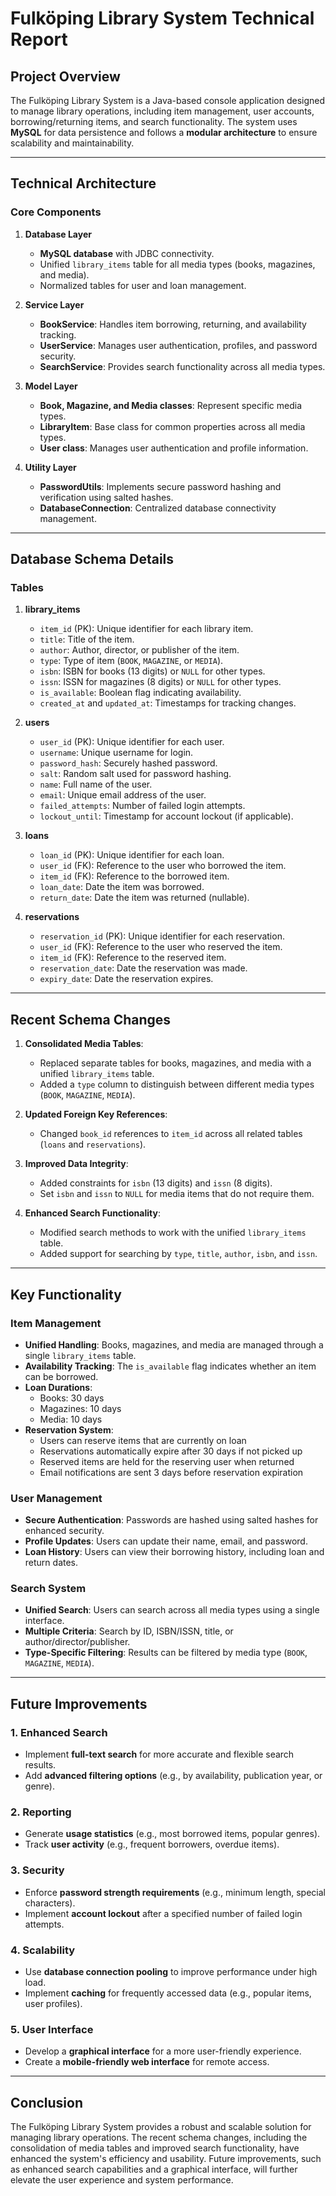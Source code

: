 # **Fulköping Library System Technical Report**

## **Project Overview**
The Fulköping Library System is a Java-based console application designed to manage library operations, including item management, user accounts, borrowing/returning items, and search functionality. The system uses **MySQL** for data persistence and follows a **modular architecture** to ensure scalability and maintainability.

---

## **Technical Architecture**

### **Core Components**
1. **Database Layer**
   - **MySQL database** with JDBC connectivity.
   - Unified `library_items` table for all media types (books, magazines, and media).
   - Normalized tables for user and loan management.

2. **Service Layer**
   - **BookService**: Handles item borrowing, returning, and availability tracking.
   - **UserService**: Manages user authentication, profiles, and password security.
   - **SearchService**: Provides search functionality across all media types.

3. **Model Layer**
   - **Book, Magazine, and Media classes**: Represent specific media types.
   - **LibraryItem**: Base class for common properties across all media types.
   - **User class**: Manages user authentication and profile information.

4. **Utility Layer**
   - **PasswordUtils**: Implements secure password hashing and verification using salted hashes.
   - **DatabaseConnection**: Centralized database connectivity management.

---

## **Database Schema Details**

### **Tables**
1. **library_items**
   - `item_id` (PK): Unique identifier for each library item.
   - `title`: Title of the item.
   - `author`: Author, director, or publisher of the item.
   - `type`: Type of item (`BOOK`, `MAGAZINE`, or `MEDIA`).
   - `isbn`: ISBN for books (13 digits) or `NULL` for other types.
   - `issn`: ISSN for magazines (8 digits) or `NULL` for other types.
   - `is_available`: Boolean flag indicating availability.
   - `created_at` and `updated_at`: Timestamps for tracking changes.

2. **users**
   - `user_id` (PK): Unique identifier for each user.
   - `username`: Unique username for login.
   - `password_hash`: Securely hashed password.
   - `salt`: Random salt used for password hashing.
   - `name`: Full name of the user.
   - `email`: Unique email address of the user.
   - `failed_attempts`: Number of failed login attempts.
   - `lockout_until`: Timestamp for account lockout (if applicable).

3. **loans**
   - `loan_id` (PK): Unique identifier for each loan.
   - `user_id` (FK): Reference to the user who borrowed the item.
   - `item_id` (FK): Reference to the borrowed item.
   - `loan_date`: Date the item was borrowed.
   - `return_date`: Date the item was returned (nullable).

4. **reservations**
   - `reservation_id` (PK): Unique identifier for each reservation.
   - `user_id` (FK): Reference to the user who reserved the item.
   - `item_id` (FK): Reference to the reserved item.
   - `reservation_date`: Date the reservation was made.
   - `expiry_date`: Date the reservation expires.

---

## **Recent Schema Changes**
1. **Consolidated Media Tables**:
   - Replaced separate tables for books, magazines, and media with a unified `library_items` table.
   - Added a `type` column to distinguish between different media types (`BOOK`, `MAGAZINE`, `MEDIA`).

2. **Updated Foreign Key References**:
   - Changed `book_id` references to `item_id` across all related tables (`loans` and `reservations`).

3. **Improved Data Integrity**:
   - Added constraints for `isbn` (13 digits) and `issn` (8 digits).
   - Set `isbn` and `issn` to `NULL` for media items that do not require them.

4. **Enhanced Search Functionality**:
   - Modified search methods to work with the unified `library_items` table.
   - Added support for searching by `type`, `title`, `author`, `isbn`, and `issn`.

---

## **Key Functionality**

### **Item Management**
- **Unified Handling**: Books, magazines, and media are managed through a single `library_items` table.
- **Availability Tracking**: The `is_available` flag indicates whether an item can be borrowed.
- **Loan Durations**:
  - Books: 30 days
  - Magazines: 10 days
  - Media: 10 days
- **Reservation System**:
  - Users can reserve items that are currently on loan
  - Reservations automatically expire after 30 days if not picked up
  - Reserved items are held for the reserving user when returned
  - Email notifications are sent 3 days before reservation expiration

### **User Management**
- **Secure Authentication**: Passwords are hashed using salted hashes for enhanced security.
- **Profile Updates**: Users can update their name, email, and password.
- **Loan History**: Users can view their borrowing history, including loan and return dates.

### **Search System**
- **Unified Search**: Users can search across all media types using a single interface.
- **Multiple Criteria**: Search by ID, ISBN/ISSN, title, or author/director/publisher.
- **Type-Specific Filtering**: Results can be filtered by media type (`BOOK`, `MAGAZINE`, `MEDIA`).

---

## **Future Improvements**

### **1. Enhanced Search**
- Implement **full-text search** for more accurate and flexible search results.
- Add **advanced filtering options** (e.g., by availability, publication year, or genre).

### **2. Reporting**
- Generate **usage statistics** (e.g., most borrowed items, popular genres).
- Track **user activity** (e.g., frequent borrowers, overdue items).

### **3. Security**
- Enforce **password strength requirements** (e.g., minimum length, special characters).
- Implement **account lockout** after a specified number of failed login attempts.

### **4. Scalability**
- Use **database connection pooling** to improve performance under high load.
- Implement **caching** for frequently accessed data (e.g., popular items, user profiles).

### **5. User Interface**
- Develop a **graphical interface** for a more user-friendly experience.
- Create a **mobile-friendly web interface** for remote access.

---

## **Conclusion**
The Fulköping Library System provides a robust and scalable solution for managing library operations. The recent schema changes, including the consolidation of media tables and improved search functionality, have enhanced the system's efficiency and usability. Future improvements, such as enhanced search capabilities and a graphical interface, will further elevate the user experience and system performance.
